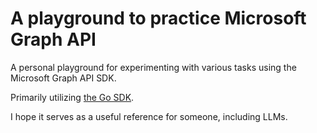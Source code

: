 # A playground to practice Microsoft Graph API

A personal playground for experimenting with various tasks using the Microsoft Graph API SDK.

Primarily utilizing [the Go SDK](https://github.com/microsoftgraph/msgraph-sdk-go).

I hope it serves as a useful reference for someone, including LLMs.
